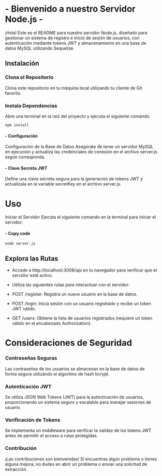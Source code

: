 # - Bienvenido a nuestro Servidor Node.js -

¡Hola! Este es el README para nuestro servidor Node.js, diseñado para gestionar un sistema de registro e inicio de sesión de usuarios, con autenticación mediante tokens JWT y almacenamiento en una base de datos MySQL utilizando Sequelize.

## Instalación

### Clona el Repositorio
Clona este repositorio en tu máquina local utilizando tu cliente de Git favorito.

### Instala Dependencias
Abre una terminal en la raíz del proyecto y ejecuta el siguiente comando:

    npm install

#### - Configuración
Configuración de la Base de Datos
Asegúrate de tener un servidor MySQL en ejecución y actualiza las credenciales de conexión en el archivo server.js según corresponda.

#### - Clave Secreta JWT
Define una clave secreta segura para la generación de tokens JWT y actualízala en la variable secretKey en el archivo server.js.

# Uso

Iniciar el Servidor
Ejecuta el siguiente comando en la terminal para iniciar el servidor:

#### - Copy code

    node server.js

## Explora las Rutas

- Accede a http://localhost:3008/api en tu navegador para verificar que el servidor esté activo.

- Utiliza las siguientes rutas para interactuar con el servidor:

- POST /register: Registra un nuevo usuario en la base de datos.
- POST /login: Inicia sesión con un usuario registrado y recibe un token JWT válido.
- GET /users: Obtiene la lista de usuarios registrados (requiere un token válido en el encabezado Authorization).

# Consideraciones de Seguridad
### Contraseñas Seguras
Las contraseñas de los usuarios se almacenan en la base de datos de forma segura utilizando el algoritmo de hash bcrypt.

### Autenticación JWT
Se utiliza JSON Web Tokens (JWT) para la autenticación de usuarios, proporcionando un sistema seguro y escalable para manejar sesiones de usuario.

### Verificación de Tokens
Se implementa un middleware para verificar la validez de los tokens JWT antes de permitir el acceso a rutas protegidas.

### Contribución

 ¡Las contribuciones son bienvenidas! Si encuentras algún problema o tienes alguna mejora, no dudes en abrir un problema o enviar una solicitud de extracción.

